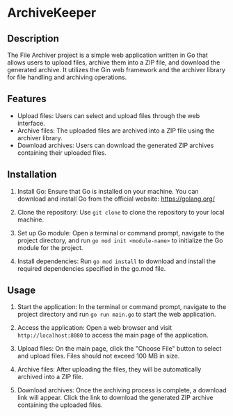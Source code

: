 # ArchiveKeeper

## Description

The File Archiver project is a simple web application written in Go that allows users to upload files, archive them into a ZIP file, and download the generated archive. It utilizes the Gin web framework and the archiver library for file handling and archiving operations.

## Features

- Upload files: Users can select and upload files through the web interface.
- Archive files: The uploaded files are archived into a ZIP file using the archiver library.
- Download archives: Users can download the generated ZIP archives containing their uploaded files.

## Installation

1. Install Go: Ensure that Go is installed on your machine. You can download and install Go from the official website: https://golang.org/

2. Clone the repository: Use `git clone` to clone the repository to your local machine.

3. Set up Go module: Open a terminal or command prompt, navigate to the project directory, and run `go mod init <module-name>` to initialize the Go module for the project.

4. Install dependencies: Run `go mod install` to download and install the required dependencies specified in the go.mod file.

## Usage

1. Start the application: In the terminal or command prompt, navigate to the project directory and run `go run main.go` to start the web application.

2. Access the application: Open a web browser and visit `http://localhost:8080` to access the main page of the application.

3. Upload files: On the main page, click the "Choose File" button to select and upload files. Files should not exceed 100 MB in size.

4. Archive files: After uploading the files, they will be automatically archived into a ZIP file.

5. Download archives: Once the archiving process is complete, a download link will appear. Click the link to download the generated ZIP archive containing the uploaded files.


